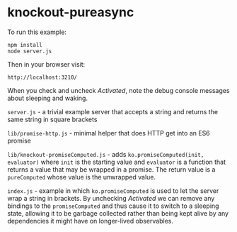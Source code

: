 # knockout-pureasync

To run this example:

    npm install
    node server.js

Then in your browser visit:

    http://localhost:3210/

When you check and uncheck *Activated*, note the debug console messages about
sleeping and waking.

`server.js` - a trivial example server that accepts a string and returns the
same string in square brackets

`lib/promise-http.js` - minimal helper that does HTTP get into an ES6 promise

`lib/knockout-promiseComputed.js` - adds `ko.promiseComputed(init, evaluator)`
where `init` is the starting value and `evaluator` is a function that returns
a value that may be wrapped in a promise. The return value is a `pureComputed`
whose value is the unwrapped value.

`index.js` - example in which `ko.promiseComputed` is used to let the server
wrap a string in brackets. By unchecking *Activated* we can remove any bindings
to the `promiseComputed` and thus cause it to switch to a sleeping state,
allowing it to be garbage collected rather than being kept alive by any
dependencies it might have on longer-lived observables.
